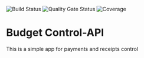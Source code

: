 ![Build Status](https://travis-ci.org/tianacleto1/BudgetControl-API) ![Quality Gate Status](https://sonarcloud.io/dashboard?id=com.anacleto%3Abudgetcontrol-api) ![Coverage](https://sonarcloud.io/dashboard?id=com.anacleto%3Abudgetcontrol-api)

# Budget Control-API

This is a simple app for payments and receipts control
